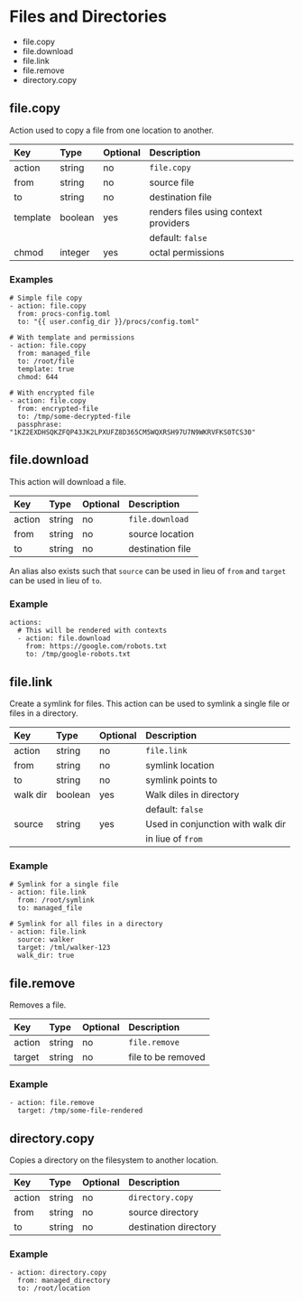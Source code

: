 # Files and Directories

- file.copy
- file.download
- file.link
- file.remove
- directory.copy

## file.copy

Action used to copy a file from one location to another.

| Key      | Type    | Optional | Description                           |
|:---------|:--------|:---------|:--------------------------------------|
| action   | string  | no       | `file.copy`                           |
| from     | string  | no       | source file                           |
| to       | string  | no       | destination file                      |
| template | boolean | yes      | renders files using context providers |
|          |         |          | default: `false`                      |
| chmod    | integer | yes      | octal permissions                     |


### Examples

```
# Simple file copy
- action: file.copy
  from: procs-config.toml
  to: "{{ user.config_dir }}/procs/config.toml"

# With template and permissions
- action: file.copy
  from: managed_file
  to: /root/file
  template: true
  chmod: 644
  
# With encrypted file
- action: file.copy
  from: encrypted-file
  to: /tmp/some-decrypted-file
  passphrase: "1KZ2EXDHSQKZFQP43JK2LPXUFZ8D365CM5WQXRSH97U7N9WKRVFKS0TCS30"

```

## file.download

This action will download a file.

| Key    | Type   | Optional | Description      |
|:-------|:-------|:---------|:-----------------|
| action | string | no       | `file.download`  |
| from   | string | no       | source location  |
| to     | string | no       | destination file |

An alias also exists such that `source` can be used in lieu of `from` and `target` can be used in lieu of `to`.

### Example

```
actions:
  # This will be rendered with contexts
  - action: file.download
    from: https://google.com/robots.txt
    to: /tmp/google-robots.txt
```

## file.link

Create a symlink for files. This action can be used to symlink a single file or files in a directory.

| Key      | Type    | Optional | Description                       |
|:---------|:--------|:---------|:----------------------------------|
| action   | string  | no       | `file.link`                       |
| from     | string  | no       | symlink location                  |
| to       | string  | no       | symlink points to                 |
| walk dir | boolean | yes      | Walk diles in directory           |
|          |         |          | default: `false`                  |
| source   | string  | yes      | Used in conjunction with walk dir |
|          |         |          | in liue of `from`                 |


### Example

```
# Symlink for a single file
- action: file.link
  from: /root/symlink
  to: managed_file
  
# Symlink for all files in a directory
- action: file.link
  source: walker
  target: /tml/walker-123
  walk_dir: true
```

## file.remove

Removes a file.

| Key    | Type   | Optional | Description        |
|:-------|:-------|:---------|:-------------------|
| action | string | no       | `file.remove`      |
| target | string | no       | file to be removed |


### Example

```
- action: file.remove
  target: /tmp/some-file-rendered
```

## directory.copy

Copies a directory on the filesystem to another location.

| Key    | Type   | Optional | Description           |
|:-------|:-------|:---------|:----------------------|
| action | string | no       | `directory.copy`      |
| from   | string | no       | source directory      |
| to     | string | no       | destination directory |


### Example

```
- action: directory.copy
  from: managed_directory
  to: /root/location
```
